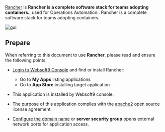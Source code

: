 [Rancher](https://www.rancher.com) is **Rancher is a complete software stack for teams adopting containers.**, used for Operations Automation . Rancher is a complete software stack for teams adopting containers.


![gui](https://libs.websoft9.com/Websoft9/DocsPicture/zh/rancher/rancher-gui-websoft9.png)


## Prepare

When referring to this document to use **Rancher**, please read and ensure the following points:

- [Login to Websoft9 Console](./login-console) and find or install Rancher:
  - Go to **My Apps** listing applications 
  - Go to **App Store** installing target application

- This application is installed by Websoft9 console.


- The purpose of this application complies with the [apache2](https://opensource.org/licenses/Apache-2.0) open source license agreement.


- [Configure the domain name](./domain-set) or **server security group** opens external network ports for application access.